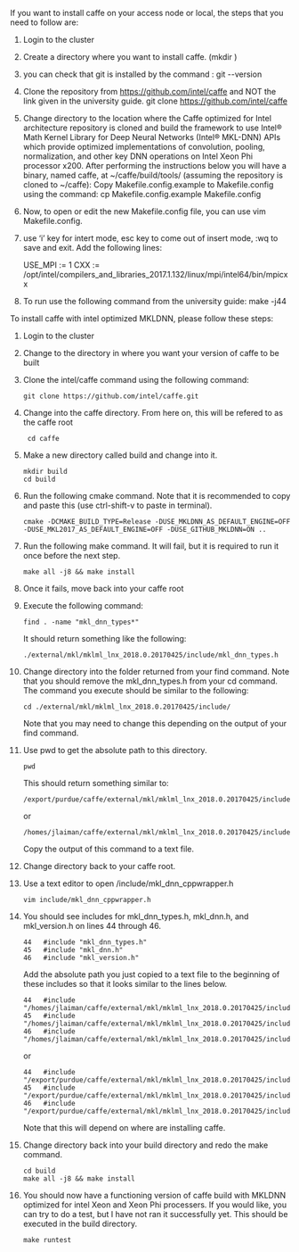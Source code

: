 If you want to install caffe on your access node or local, the steps that you need to follow are:

1. Login to the cluster
2. Create a directory where you want to install caffe. (mkdir <directory name> )
3. you can check that git is installed by the command : git --version 
4. Clone the repository from https://github.com/intel/caffe and NOT the link given in the university guide. git clone  https://github.com/intel/caffe
5. Change directory to the location where the Caffe optimized for Intel architecture repository is cloned
and build the framework to use Intel® Math Kernel Library for Deep Neural Networks (Intel® MKL-DNN) APIs which provide optimized implementations of convolution, pooling, normalization, and other key DNN operations on Intel Xeon Phi processor x200. After performing the instructions below you will have a binary, named caffe, at ~/caffe/build/tools/ (assuming the repository is cloned to ~/caffe):
Copy Makefile.config.example to Makefile.config using the command:
   cp Makefile.config.example Makefile.config

6. Now, to open or edit the new Makefile.config file, you can use vim Makefile.config. 
7. use ‘i’ key for intert mode, esc key to come out of insert mode, :wq to save and exit.
   Add the following lines:
  
   USE_MPI := 1
   CXX := /opt/intel/compilers_and_libraries_2017.1.132/linux/mpi/intel64/bin/mpicxx
   
8. To run use the following command from the university guide:	make -j44

To install caffe with intel optimized MKLDNN, please follow these steps:

1. Login to the cluster
2. Change to the directory in where you want your version of caffe to be built
3. Clone the intel/caffe command using the following command:

    ``` git clone https://github.com/intel/caffe.git ```
4. Change into the caffe directory. From here on, this will be refered to as the caffe root

    ``` cd caffe```
5. Make a new directory called build and change into it.

    ``` 
    mkdir build 
    cd build 
    ```

6. Run the following cmake command.  Note that it is recommended to copy and paste this (use ctrl-shift-v to paste in terminal).
    ```
    cmake -DCMAKE_BUILD_TYPE=Release -DUSE_MKLDNN_AS_DEFAULT_ENGINE=OFF -DUSE_MKL2017_AS_DEFAULT_ENGINE=OFF -DUSE_GITHUB_MKLDNN=ON ..
    ```
7. Run the following make command.  It will fail, but it is required to run it once before the next step.
    ```
    make all -j8 && make install
    ```
8. Once it fails, move back into your caffe root
9. Execute the following command:
    ```
    find . -name "mkl_dnn_types*"
    ```
    It should return something like the following:
   ```
   ./external/mkl/mklml_lnx_2018.0.20170425/include/mkl_dnn_types.h
    ```
10. Change directory into the folder returned from your find command.  Note that you should remove the mkl_dnn_types.h from your cd command.  The command you execute should be similar to the following:
    ```
    cd ./external/mkl/mklml_lnx_2018.0.20170425/include/
    ```
    Note that you may need to change this depending on the output of your find command.

11. Use pwd to get the absolute path to this directory.
    ```
    pwd
    ```
    This should return something similar to:
    ```
    /export/purdue/caffe/external/mkl/mklml_lnx_2018.0.20170425/include
    ```
    or 
    ```
    /homes/jlaiman/caffe/external/mkl/mklml_lnx_2018.0.20170425/include
    ```
    Copy the output of this command to a text file.  

12. Change directory back to your caffe root.
13. Use a text editor to open /include/mkl_dnn_cppwrapper.h
    ```
    vim include/mkl_dnn_cppwrapper.h
    ```
14. You should see includes for mkl_dnn_types.h, mkl_dnn.h, and mkl_version.h on lines 44 through 46.
    ```
    44   #include "mkl_dnn_types.h"
    45   #include "mkl_dnn.h"
    46   #include "mkl_version.h"
    ```
    Add the absolute path you just copied to a text file to the beginning of these includes so that it looks similar to the lines below.      
    ```
    44   #include "/homes/jlaiman/caffe/external/mkl/mklml_lnx_2018.0.20170425/include/mkl_dnn_types.h"
    45   #include "/homes/jlaiman/caffe/external/mkl/mklml_lnx_2018.0.20170425/include/mkl_dnn.h"
    46   #include "/homes/jlaiman/caffe/external/mkl/mklml_lnx_2018.0.20170425/include/mkl_version.h"
    ```
    or
    ```
    44   #include "/export/purdue/caffe/external/mkl/mklml_lnx_2018.0.20170425/include/mkl_dnn_types.h"
    45   #include "/export/purdue/caffe/external/mkl/mklml_lnx_2018.0.20170425/include/mkl_dnn.h"
    46   #include "/export/purdue/caffe/external/mkl/mklml_lnx_2018.0.20170425/include/mkl_version.h"
    ```
    Note that this will depend on where are installing caffe.  
15. Change directory back into your build directory and redo the make command.
    ```
    cd build
    make all -j8 && make install
    ```
16. You should now have a functioning version of caffe build with MKLDNN optimized for intel Xeon and Xeon Phi processers.  If you would like, you can try to do a test, but I have not ran it successfully yet. This should be executed in the build directory.  
    ```
    make runtest
    ```

